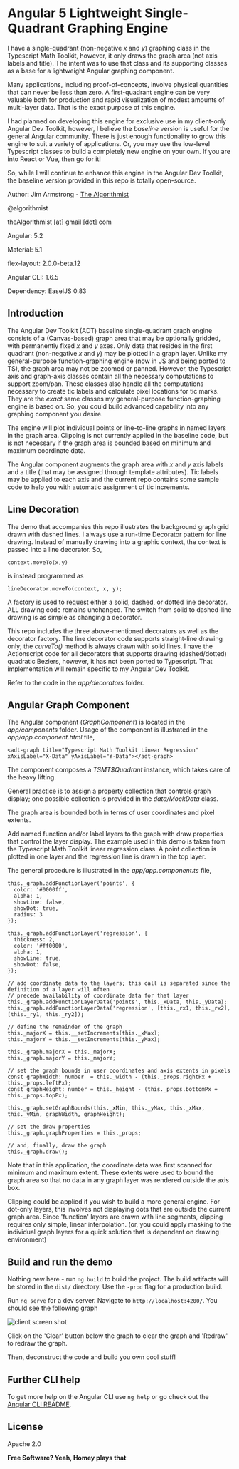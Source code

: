 # Angular 5 Lightweight Single-Quadrant Graphing Engine

I have a single-quadrant (non-negative _x_ and _y_) graphing class in the Typescript Math Toolkit, however, it only draws the graph area (not axis labels and title).  The intent was to use that class and its supporting classes as a base for a lightweight Angular graphing component.

Many applications, including proof-of-concepts, involve physical quantities that can never be less than zero.  A first-quadrant engine can be very valuable both for production and rapid visualization of modest amounts of multi-layer data.  That is the exact purpose of this engine.

I had planned on developing this engine for exclusive use in my client-only Angular Dev Toolkit, however, I believe the _baseline_ version is useful for the general Angular community.  There is just enough functionality to grow this engine to suit a variety of applications.  Or, you may use the low-level Typescript classes to build a completely new engine on your own.  If you are into React or Vue, then go for it!

So, while I will continue to enhance this engine in the Angular Dev Toolkit, the baseline version provided in this repo is totally open-source.


Author:  Jim Armstrong - [The Algorithmist]

@algorithmist

theAlgorithmist [at] gmail [dot] com

Angular: 5.2

Material: 5.1

flex-layout: 2.0.0-beta.12

Angular CLI: 1.6.5

Dependency: EaselJS 0.83


## Introduction

The Angular Dev Toolkit (ADT) baseline single-quadrant graph engine consists of a (Canvas-based) graph area that may be optionally gridded, with permanently fixed _x_ and _y_ axes.  Only data that resides in the first quadrant (non-negative _x_ and _y_) may be plotted in a graph layer.  Unlike my general-purpose function-graphing engine (now in JS and being ported to TS), the graph area may not be zoomed or panned.  However, the Typescript axis and graph-axis classes contain all the necessary computations to support zoom/pan.  These classes also handle all the computations necessary to create tic labels and calculate pixel locations for tic marks.  They are the *exact* same classes my general-purpose function-graphing engine is based on.  So, you could build advanced capability into any graphing component you desire.

The engine will plot individual points or line-to-line graphs in named layers in the graph area.  Clipping is not currently applied in the baseline code, but is not necessary if the graph area is bounded based on minimum and maximum coordinate data.

The Angular component augments the graph area with _x_ and _y_ axis labels and a title (that may be assigned through template attributes).  Tic labels may be applied to each axis and the current repo contains some sample code to help you with automatic assignment of tic increments.


## Line Decoration

The demo that accompanies this repo illustrates the background graph grid drawn with dashed lines.  I always use a run-time Decorator pattern for line drawing.  Instead of manually drawing into a graphic context, the context is passed into a line decorator.  So,

```
context.moveTo(x,y)
```

is instead programmed as

```
lineDecorator.moveTo(context, x, y);
```

A factory is used to request either a solid, dashed, or dotted line decorator.  ALL drawing code remains unchanged.  The switch from solid to dashed-line drawing is as simple as changing a decorator.

This repo includes the three above-mentioned decorators as well as the decorator factory.  The line decorator code supports straight-line drawing only; the _curveTo()_ method is always drawn with solid lines.  I have the Actionscript code for all decorators that supports drawing (dashed/dotted) quadratic Beziers, however, it has not been ported to Typescript.  That implementation will remain specific to my Angular Dev Toolkit.

Refer to the code in the _app/decorators_ folder.


## Angular Graph Component

The Angular component (_GraphComponent_) is located in the _app/components_ folder.  Usage of the component is illustrated in the _app/app.component.html_ file,

```
<adt-graph title="Typescript Math Toolkit Linear Regression" xAxisLabel="X-Data" yAxisLabel="Y-Data"></adt-graph>
``` 

The component composes a _TSMT$Quadrant_ instance, which takes care of the heavy lifting.

General practice is to assign a property collection that controls graph display; one possible collection is provided in the _data/MockData_ class.

The graph area is bounded both in terms of user coordinates and pixel extents.

Add named function and/or label layers to the graph with draw properties that control the layer display.  The example used in this demo is taken from the Typescript Math Toolkit linear regression class.  A point collection is plotted in one layer and the regression line is drawn in the top layer.

The general procedure is illustrated in the _app/app.component.ts_ file,

```
this._graph.addFunctionLayer('points', {
  color: '#0000ff',
  alpha: 1,
  showLine: false,
  showDot: true,
  radius: 3
});

this._graph.addFunctionLayer('regression', {
  thickness: 2,
  color: '#ff0000',
  alpha: 1,
  showLine: true,
  showDot: false,
});

// add coordinate data to the layers; this call is separated since the definition of a layer will often
// precede availability of coordinate data for that layer
this._graph.addFunctionLayerData('points', this._xData, this._yData);
this._graph.addFunctionLayerData('regression', [this._rx1, this._rx2], [this._ry1, this._ry2]);

// define the remainder of the graph
this._majorX = this.__setIncrements(this._xMax);
this._majorY = this.__setIncrements(this._yMax);

this._graph.majorX = this._majorX;
this._graph.majorY = this._majorY;

// set the graph bounds in user coordinates and axis extents in pixels
const graphWidth: number  = this._width - (this._props.rightPx + this._props.leftPx);
const graphHeight: number = this._height - (this._props.bottomPx + this._props.topPx);

this._graph.setGraphBounds(this._xMin, this._yMax, this._xMax, this._yMin, graphWidth, graphHeight);

// set the draw properties
this._graph.graphProperties = this._props;

// and, finally, draw the graph
this._graph.draw();
```

Note that in this application, the coordinate data was first scanned for minimum and maximum extent.  These extents were used to bound the graph area so that no data in any graph layer was rendered outside the axis box.  

Clipping could be applied if you wish to build a more general engine.  For dot-only layers, this involves not displaying dots that are outside the current graph area.  Since 'function' layers are drawn with line segments, clipping requires only simple, linear interpolation.  (or, you could apply masking to the individual graph layers for a quick solution that is dependent on drawing environment)


## Build and run the demo

Nothing new here - run `ng build` to build the project. The build artifacts will be stored in the `dist/` directory. Use the `-prod` flag for a production build.

Run `ng serve` for a dev server. Navigate to `http://localhost:4200/`.  You should see the following graph

![client screen shot](graph.png?raw=true)

Click on the 'Clear' button below the graph to clear the graph and 'Redraw' to redraw the graph.

Then, deconstruct the code and build you own cool stuff!


## Further CLI help

To get more help on the Angular CLI use `ng help` or go check out the [Angular CLI README](https://github.com/angular/angular-cli/blob/master/README.md).


License
----

Apache 2.0

**Free Software? Yeah, Homey plays that**

[//]: # (kudos http://stackoverflow.com/questions/4823468/store-comments-in-markdown-syntax)

[The Algorithmist]: <http://algorithmist.net>
